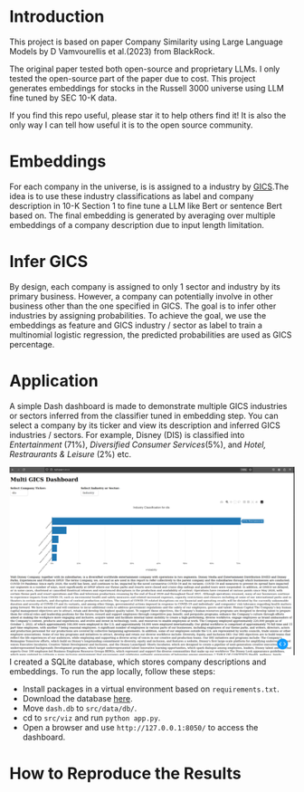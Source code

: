 # Introduction
This project is based on paper Company Similarity using Large Language Models by D Vamvourellis et al.(2023) from BlackRock.

The original paper tested both open-source and proprietary LLMs. I only tested the open-source part of the paper due to cost. This project generates embeddings for stocks in the Russell 3000 universe using LLM fine tuned by SEC 10-K data.

If you find this repo useful, please star it to help others find it! It is also the only way I can tell how useful it is to the open source community.

# Embeddings
For each company in the universe, is is assigned to a industry by [GICS](https://www.msci.com/our-solutions/indexes/gics).The idea is to use these industry classifications as label and company description in 10-K Section 1 to fine tune a LLM like Bert or sentence Bert based on. The final embedding is generated by averaging over multiple embeddings of a company description due to input length limitation.

# Infer GICS
By design, each company is assigned to only 1 sector and industry by its primary business. However, a company can potentially involve in other business other than the one specified in GICS. The goal is to infer other industries by assigning probabilities. To achieve the goal, we use the embeddings as feature and GICS industry / sector as label to train a multinomial logistic regression, the predicted probabilities are used as GICS percentage.

# Application
A simple Dash dashboard is made to demonstrate multiple GICS industries or sectors inferred from the classifier tuned in embedding step. You can select a company by its ticker and view its description and inferred GICS industries / sectors. For example, Disney (DIS) is classified into _Entertainment_ (71%), _Diversified Consumer Services_(5%), and _Hotel, Restraurants & Leisure_ (2%) etc.

 ![length2](image/dash.png)
I created a SQLite database, which stores company descriptions and embeddings.
To run the app locally, follow these steps:

* Install packages in a virtual environment based on `requirements.txt`.
* Download the database [here](https://drive.google.com/file/d/1UBqvsuep2HvM7BAGkwB23zKvIjoaaVkN/view).
* Move `dash.db` to `src/data/db/`.
* cd to `src/viz` and run `python app.py`.
* Open a browser and use `http://127.0.0.1:8050/` to access the dashboard.


# How to Reproduce the Results


